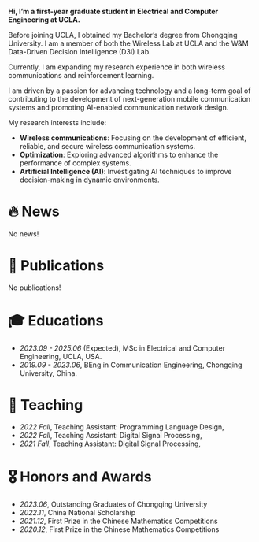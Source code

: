 
**Hi, I’m a first-year graduate student in Electrical and Computer Engineering at UCLA.**

Before joining UCLA, I obtained my Bachelor’s degree from Chongqing University. I am a member of both the Wireless Lab at UCLA and the W&M Data-Driven Decision Intelligence (D3I) Lab. 

Currently, I am expanding my research experience in both wireless communications and reinforcement learning.

I am driven by a passion for advancing technology and a long-term goal of contributing to the development of next-generation mobile communication systems and promoting AI-enabled communication network design.

My research interests include:
- **Wireless communications**: Focusing on the development of efficient, reliable, and secure wireless communication systems.
- **Optimization**: Exploring advanced algorithms to enhance the performance of complex systems.
- **Artificial Intelligence (AI)**: Investigating AI techniques to improve decision-making in dynamic environments.

# 🔥 News
No news!

# 📝 Publications

No publications!

# 🎓 Educations
- *2023.09 - 2025.06* (Expected), MSc in Electrical and Computer Engineering, UCLA, USA.
- *2019.09 - 2023.06*, BEng in Communication Engineering, Chongqing University, China.

# 📖 Teaching 
- *2022 Fall*, Teaching Assistant: Programming Language Design,  
- *2022 Fall*, Teaching Assistant: Digital Signal Processing, 
- *2021 Fall*, Teaching Assistant: Digital Signal Processing, 

# 🎖 Honors and Awards
- *2023.06*, Outstanding Graduates of Chongqing University
- *2022.11*, China National Scholarship
- *2021.12*, First Prize in the Chinese Mathematics Competitions
- *2020.12*, First Prize in the Chinese Mathematics Competitions

